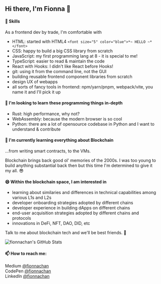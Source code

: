 ## Hi there, I'm Fionna 👋

<!--
**fionnachan/fionnachan** is a ✨ _special_ ✨ repository because its `README.md` (this file) appears on your GitHub profile.

Here are some ideas to get you started:

- 🔭 I’m currently working on ...
- 🌱 I’m currently learning ...
- 👯 I’m looking to collaborate on ...
- 🤔 I’m looking for help with ...
- 💬 Ask me about ...
- 😄 Pronouns: ...
- ⚡ Fun fact: ...
-->

#### 🔨 Skills
As a frontend dev by trade, I'm comfortable with
- HTML: started with HTML4 `<font size="5" color="blue">*~ HELLO ~*</font>`
- CSS: happy to build a big CSS library from scratch
- JavaScript: my first programming lang at 8 - it is special to me!
- TypeScript: easier to read & maintain the code
- React with Hooks: I didn't like React before Hooks!
- git: using it from the command line, not the GUI
- building reusable frontend component libraries from scratch
- design UX of webapps
- all sorts of fancy tools in frontend: npm/yarn/pnpm, webpack/vite, you name it and I'll pick it up

#### 🤔 I'm looking to learn these programming things in-depth
- Rust: high performance, why not?
- WebAssembly: because the modern browser is so cool
- Python: there are a lot of opensource codebase in Python and I want to understand & contribute

#### 🌱 I'm currently learning everything about Blockchain
...from writing smart contracts, to the VMs.

Blockchain brings back good ol' memories of the 2000s. I was too young to build anything substantial back then but this time I'm determined to give it my all. 😎

#### 😄 Within the blockchain space, I am interested in
- learning about similaries and differences in technical capabilities among various L1s and L2s
- developer onboarding strategies adopted by different chains
- developer experience in building dApps on different chains
- end-user acquisition strategies adopted by different chains and protocols
- innovations in DeFi, NFT, DAO, DID, etc

Talk to me about blockchain tech and we'll be best friends. 🤗

![fionnachan's GitHub Stats](https://github-readme-stats.vercel.app/api?username=fionnachan&show_icons=true&hide_border=true&count_private=true)

#### 📫 How to reach me:
Medium [@fionnachan](https://medium.com/@fionnachan)<br>
CodePen [@fionnachan](https://codepen.io/fionnachan/)<br>
LinkedIn [@fionnachan](https://www.linkedin.com/in/fionnachan/)
